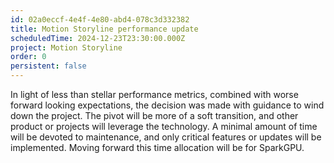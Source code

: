 ```yaml
---
id: 02a0eccf-4e4f-4e80-abd4-078c3d332382
title: Motion Storyline performance update
scheduledTime: 2024-12-23T23:30:00.000Z
project: Motion Storyline
order: 0
persistent: false
---
```


In light of less than stellar performance metrics, combined with worse forward looking expectations, the decision was made with guidance to wind down the project. The pivot will be more of a soft transition, and other product or projects will leverage the technology. A minimal amount of time will be devoted to maintenance, and only critical features or updates will be implemented. Moving forward this time allocation will be for SparkGPU.